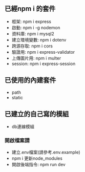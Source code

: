 ## 已經npm i 的套件
- 框架: npm i express
- 啟動: npm i -g nodemon
- 資料庫: npm i mysql2
- 建立環境變數: npm i dotenv
- 跨源存取: npm i cors
- 驗證用: npm i express-validator
- 上傳圖片用: npm i multer
- session: npm i express-session

## 已使用的內建套件
- path
- static

## 已建立的自己寫的模組
- db連線模組

### 開啟檔案請
- 建立.env檔案(請參考.env.example)
- npm i 更新node_modules
- 開啟後端指令: npm run dev
